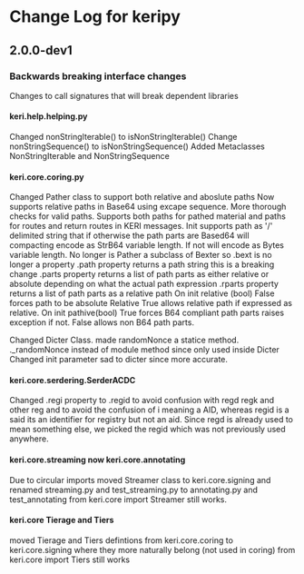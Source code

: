 # Change Log for keripy


## 2.0.0-dev1
### Backwards breaking interface changes
Changes to call signatures  that will break dependent libraries

#### keri.help.helping.py
Changed nonStringIterable() to isNonStringIterable()
Change nonStringSequence() to isNonStringSequence()
Added Metaclasses NonStringIterable and NonStringSequence

#### keri.core.coring.py
Changed Pather class to support both relative and aboslute paths
Now supports relative paths in Base64 using excape sequence.
More thorough checks for valid paths.
Supports both paths for pathed material and paths for routes and return routes
in KERI messages.
Init supports path as '/' delimited string that if otherwise the path parts
are Based64 will compacting encode as StrB64 variable length. If not will encode as
Bytes variable length.
No longer is Pather a subclass of Bexter so .bext is no longer a property
.path property returns a path string this is a breaking change
.parts property returns a list of path parts as either relative or absolute depending
on what the actual path expression
.rparts property returns a list of path parts as a relative path
On init relative (bool) False forces path to be absolute Relative True allows
relative path if expressed as relative.
On init pathive(bool) True forces B64 compliant path parts
raises exception if not. False allows non B64 path parts.

Changed Dicter Class. made randomNonce a statice method. ._randomNonce instead
of module method since only used inside Dicter
Changed init parameter sad to dicter since more accurate.

#### keri.core.serdering.SerderACDC
Changed .regi property to .regid  to avoid confusion with regd regk and other reg
and to avoid the confusion of i meaning a AID, whereas regid is a said
its an identifier for registry but not an aid.  Since regd is already
used to mean something else, we picked the regid which was not previously
used anywhere.

#### keri.core.streaming now keri.core.annotating
Due to circular imports moved Streamer class to keri.core.signing  and
renamed streaming.py and test_streaming.py to annotating.py and test_annotating
from keri.core import Streamer still works.

#### keri.core Tierage and Tiers
moved Tierage and Tiers defintions from keri.core.coring to keri.core.signing
where they more naturally belong (not used in coring)
from keri.core import Tiers still works




